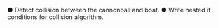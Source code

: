 ● Detect collision between the cannonball and boat. 
● Write nested if conditions for collision algorithm.
